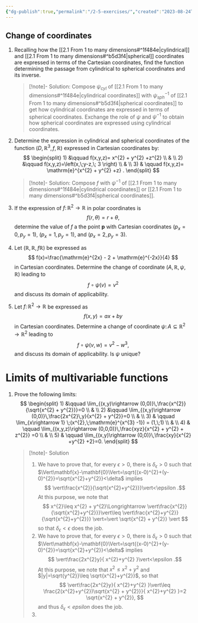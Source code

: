 ```yaml
---
{"dg-publish":true,"permalink":"/2-5-exercises/","created":"2023-08-24T17:05:25.544+02:00","updated":"2023-10-17T15:28:04.631+02:00"}
---
```


## Change of coordinates

1) Recalling how the [[2.1 From 1 to many dimensions#^1f484e\|cylindrical]] and [[2.1 From 1 to many dimensions#^b5d3f4\|spherical]] coordinates are expressed in terms of the Cartesian coordinates, find the function determining the passage from cylindrical to spherical coordinates and its inverse.  
	 >[!note]- Solution:
	> Compose $\psi_{cyl}$ of [[2.1 From 1 to many dimensions#^1f484e\|cylindrical coordinates]] with $\psi^{-1}_{sph}$ of [[2.1 From 1 to many dimensions#^b5d3f4\|spherical coordinates]] to get how cylindrical coordinates are expressed in terms of spherical coordinates. Exchange the role of $\psi$ and $\psi^{-1}$ to obtain how spherical coordinates are expressed using cylindrical coordinates.

2) Determine the expression in cylindrical and spherical coordinates of the function $(D,\mathbb{R}^{3},f,\mathbb{R})$ expressed in Cartesian coordinates by:
	$$	\begin{split} 	1) &\qquad  f(x,y,z)= x^{2} + y^{2} +z^{2}  \\ & \\ 	2) &\qquad  f(x,y,z)=\left(x,\;y-z,\; 3 \right) \\ & \\ 	3) & \qquad f(x,y,z)= \mathrm{e}^{x^{2} + y^{2} +z} . \end{split} $$
	>[!note]- Solution:
	>Compose $f$ with $\psi^{-1}$ of [[2.1 From 1 to many dimensions#^1f484e\|cylindrical coordinates]] or [[2.1 From 1 to many dimensions#^b5d3f4\|spherical coordinates]].

3) If the expression of $f\colon\mathbb{R}^{2}\rightarrow \mathbb{R}$ in polar coordinates is
	$$
	f(r,\theta) = r + \theta ,
	$$
	determine the value of $f$ a the point $\mathbf{p}$ with Cartesian coordinates $(p_{x}=0, p_{y}=1)$, $(p_{x}=1,p_{y}=1)$, and $(p_{x}=2,p_{y}=3)$.


4) Let $(\mathbb{R},\mathbb{R},f \mathbb{R})$ be expressed as
	$$ f(x)=\frac{\mathrm{e}^{2x} - 2 + \mathrm{e}^{-2x}}{4} 
	$$
	in Cartesian coordinates. Determine the change of coordinate $(A,\mathbb{R},\psi,\mathbb{R})$ leading to
	$$ f\circ\psi(v) = v^{2} $$
	and discuss its domain of applicability.

5) Let $f\colon\mathbb{R}^{2}\rightarrow \mathbb{R}$ be expressed as
	$$ f(x,y)= ax +by $$
	in Cartesian coordinates. Determine a change of coordinate $\psi\colon A\subseteq \mathbb{R}^{2}\rightarrow \mathbb{R}^{2}$ leading to 
	$$ f\circ\psi(v,w)= v^2 - w^{3 },$$
	and discuss its domain of applicability. Is $\psi$ unique?

# Limits of multivariable functions

1) Prove the following limits:
	 $$ 	 \begin{split} 	 1) &\qquad  \lim_{(x,y)\rightarrow (0,0)}\,\frac{x^{2}}{\sqrt{x^{2} + y^{2}}}=0 \\ & \\ 	 2) &\qquad  \lim_{(x,y)\rightarrow (0,0)}\,\frac{2x^{2}\,y}{x^{2} + y^{2}}=0 \\ & \\ 	 3) & \qquad \lim_{x\rightarrow 1} \;(x^{2},\;\mathrm{e}^{x^{3} -1}) = (1,\;1) \\ & \\ 	 4) & \qquad \lim_{(x,y,z)\rightarrow (0,0,0)}\,\frac{xyz}{x^{2} + y^{2} + z^{2}} =0 \\ & \\ 	 5) & \qquad \lim_{(x,y)\rightarrow (0,0)}\,\frac{xy}{x^{2} +y^{2} +2}=0. \end{split} 	 $$
	>[!note]- Solution
	>1) We have to prove that, for every $\epsilon>0$, there is $\delta_{\epsilon}>0$ such that $\Vert\mathbf{x}-\mathbf{0}\Vert=\sqrt{(x-0)^{2}+(y-0)^{2}}=\sqrt{x^{2}+y^{2}}<\delta$ implies 
	>		$$ \vert\frac{x^{2}}{\sqrt{x^{2}+y^{2}}}\vert<\epsilon .$$
	>		At this purpose, we note that 
	>		$$ x^{2}\leq x^{2} + y^{2}\Longrightarrow \vert\frac{x^{2}}{\sqrt{x^{2}+y^{2}}}\vert\leq \vert\frac{x^{2}+y^{2}}{\sqrt{x^{2}+y^{2}}} \vert=\vert \sqrt{x^{2} + y^{2}} \vert $$
	>		so that $\delta_{\epsilon}<\epsilon$ does the job.
	>2) We have to prove that, for every $\epsilon>0$, there is $\delta_{\epsilon}>0$ such that $\Vert\mathbf{x}-\mathbf{0}\Vert=\sqrt{(x-0)^{2}+(y-0)^{2}}=\sqrt{x^{2}+y^{2}}<\delta$ implies 
	>		$$ \vert\frac{2x^{2}y}{ x^{2}+y^{2} }\vert<\epsilon .$$
	>		At this purpose, we note that $x^{2}\leq x^{2} + y^{2}$ and $|y|=\sqrt{y^{2}}\leq \sqrt{x^{2}+y^{2}}$, so that
	>		$$  \vert\frac{2x^{2}y}{ x^{2}+y^{2} }\vert\leq \frac{2(x^{2}+y^{2})\sqrt{x^{2} + y^{2}}}{ x^{2}+y^{2} }=2 \sqrt{x^{2} + y^{2}}, $$
	>		and thus $\delta_{\epsilon}<epsilon$ does the job.
	>3) 
